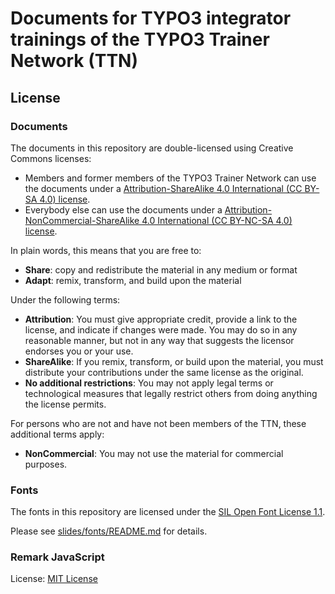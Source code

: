 # Documents for TYPO3 integrator trainings of the TYPO3 Trainer Network (TTN)

## License

### Documents

The documents in this repository are double-licensed using Creative Commons
licenses:

- Members and former members of the TYPO3 Trainer Network can use the documents
  under a
  [Attribution-ShareAlike 4.0 International (CC BY-SA 4.0) license](https://creativecommons.org/licenses/by-sa/4.0/).
- Everybody else can use the documents under a
  [Attribution-NonCommercial-ShareAlike 4.0 International (CC BY-NC-SA 4.0) license](https://creativecommons.org/licenses/by-nc-sa/4.0/).

In plain words, this means that you are free to:
- **Share**: copy and redistribute the material in any medium or format
- **Adapt**: remix, transform, and build upon the material

Under the following terms:
- **Attribution**: You must give appropriate credit, provide a link to the
  license, and indicate if changes were made. You may do so in any reasonable
  manner, but not in any way that suggests the licensor endorses you or your
  use.
- **ShareAlike**: If you remix, transform, or build upon the material, you
  must distribute your contributions under the same license as the original.
- **No additional restrictions**: You may not apply legal terms or
  technological measures that legally restrict others from doing anything
  the license permits.

For persons who are not and have not been members of the TTN, these additional
terms apply:
- **NonCommercial**: You may not use the material for commercial purposes.


### Fonts

The fonts in this repository are licensed under the [SIL Open Font License 1.1](http://scripts.sil.org/cms/scripts/page.php?site_id=nrsi&id=OFL_web).

Please see [slides/fonts/README.md](slides/fonts/README.md) for details.

### Remark JavaScript

License: [MIT License](https://opensource.org/licenses/MIT)

